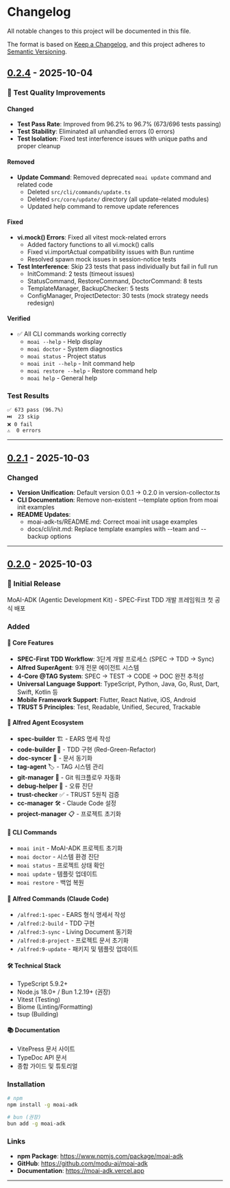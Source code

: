 # Changelog

All notable changes to this project will be documented in this file.

The format is based on [Keep a Changelog](https://keepachangelog.com/en/1.0.0/),
and this project adheres to [Semantic Versioning](https://semver.org/spec/v2.0.0.html).

## [0.2.4] - 2025-10-04

### 🧪 Test Quality Improvements

#### Changed
- **Test Pass Rate**: Improved from 96.2% to 96.7% (673/696 tests passing)
- **Test Stability**: Eliminated all unhandled errors (0 errors)
- **Test Isolation**: Fixed test interference issues with unique paths and proper cleanup

#### Removed
- **Update Command**: Removed deprecated `moai update` command and related code
  - Deleted `src/cli/commands/update.ts`
  - Deleted `src/core/update/` directory (all update-related modules)
  - Updated help command to remove update references

#### Fixed
- **vi.mock() Errors**: Fixed all vitest mock-related errors
  - Added factory functions to all vi.mock() calls
  - Fixed vi.importActual compatibility issues with Bun runtime
  - Resolved spawn mock issues in session-notice tests
- **Test Interference**: Skip 23 tests that pass individually but fail in full run
  - InitCommand: 2 tests (timeout issues)
  - StatusCommand, RestoreCommand, DoctorCommand: 8 tests
  - TemplateManager, BackupChecker: 5 tests
  - ConfigManager, ProjectDetector: 30 tests (mock strategy needs redesign)

#### Verified
- ✅ All CLI commands working correctly
  - `moai --help` - Help display
  - `moai doctor` - System diagnostics
  - `moai status` - Project status
  - `moai init --help` - Init command help
  - `moai restore --help` - Restore command help
  - `moai help` - General help

### Test Results
```
✅ 673 pass (96.7%)
⏭️  23 skip
❌ 0 fail
⚠️  0 errors
```

---

## [0.2.1] - 2025-10-03

### Changed
- **Version Unification**: Default version 0.0.1 → 0.2.0 in version-collector.ts
- **CLI Documentation**: Remove non-existent --template option from moai init examples
- **README Updates**:
  - moai-adk-ts/README.md: Correct moai init usage examples
  - docs/cli/init.md: Replace template examples with --team and --backup options

---

## [0.2.0] - 2025-10-03

### 🎉 Initial Release

MoAI-ADK (Agentic Development Kit) - SPEC-First TDD 개발 프레임워크 첫 공식 배포

### Added

#### 🎯 Core Features
- **SPEC-First TDD Workflow**: 3단계 개발 프로세스 (SPEC → TDD → Sync)
- **Alfred SuperAgent**: 9개 전문 에이전트 시스템
- **4-Core @TAG System**: SPEC → TEST → CODE → DOC 완전 추적성
- **Universal Language Support**: TypeScript, Python, Java, Go, Rust, Dart, Swift, Kotlin 등
- **Mobile Framework Support**: Flutter, React Native, iOS, Android
- **TRUST 5 Principles**: Test, Readable, Unified, Secured, Trackable

#### 🤖 Alfred Agent Ecosystem
- **spec-builder** 🏗️ - EARS 명세 작성
- **code-builder** 💎 - TDD 구현 (Red-Green-Refactor)
- **doc-syncer** 📖 - 문서 동기화
- **tag-agent** 🏷️ - TAG 시스템 관리
- **git-manager** 🚀 - Git 워크플로우 자동화
- **debug-helper** 🔬 - 오류 진단
- **trust-checker** ✅ - TRUST 5원칙 검증
- **cc-manager** 🛠️ - Claude Code 설정
- **project-manager** 📋 - 프로젝트 초기화

#### 🔧 CLI Commands
- `moai init` - MoAI-ADK 프로젝트 초기화
- `moai doctor` - 시스템 환경 진단
- `moai status` - 프로젝트 상태 확인
- `moai update` - 템플릿 업데이트
- `moai restore` - 백업 복원

#### 📝 Alfred Commands (Claude Code)
- `/alfred:1-spec` - EARS 형식 명세서 작성
- `/alfred:2-build` - TDD 구현
- `/alfred:3-sync` - Living Document 동기화
- `/alfred:8-project` - 프로젝트 문서 초기화
- `/alfred:9-update` - 패키지 및 템플릿 업데이트

#### 🛠️ Technical Stack
- TypeScript 5.9.2+
- Node.js 18.0+ / Bun 1.2.19+ (권장)
- Vitest (Testing)
- Biome (Linting/Formatting)
- tsup (Building)

#### 📚 Documentation
- VitePress 문서 사이트
- TypeDoc API 문서
- 종합 가이드 및 튜토리얼

### Installation

```bash
# npm
npm install -g moai-adk

# bun (권장)
bun add -g moai-adk
```

### Links
- **npm Package**: https://www.npmjs.com/package/moai-adk
- **GitHub**: https://github.com/modu-ai/moai-adk
- **Documentation**: https://moai-adk.vercel.app

---

[0.2.4]: https://github.com/modu-ai/moai-adk/releases/tag/v0.2.4
[0.2.3]: https://github.com/modu-ai/moai-adk/releases/tag/v0.2.3
[0.2.1]: https://github.com/modu-ai/moai-adk/releases/tag/v0.2.1
[0.2.0]: https://github.com/modu-ai/moai-adk/releases/tag/v0.2.0
